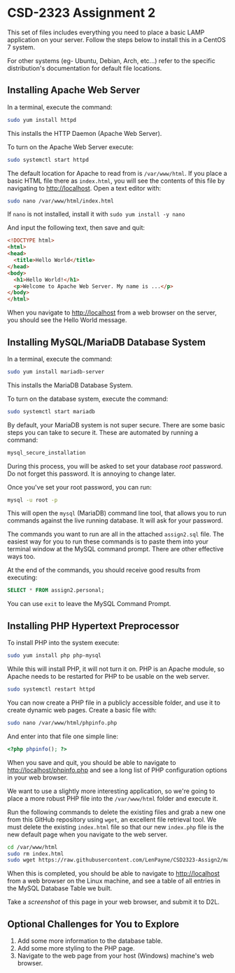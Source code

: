 # CSD-2323 Assignment 2

This set of files includes everything you need to place a basic LAMP application
on your server. Follow the steps below to install this in a CentOS 7 system.

For other systems (eg- Ubuntu, Debian, Arch, etc...) refer to the specific
distribution's documentation for default file locations.



## Installing Apache Web Server

In a terminal, execute the command:

```bash
sudo yum install httpd
```

This installs the HTTP Daemon (Apache Web Server).

To turn on the Apache Web Server execute:

```bash
sudo systemctl start httpd
```

The default location for Apache to read from is `/var/www/html`. If you place a
basic HTML file there as `index.html`, you will see the contents of this file
by navigating to [http://localhost](http://localhost). Open a text editor with:

```bash
sudo nano /var/www/html/index.html
```

If `nano` is not installed, install it with `sudo yum install -y nano`

And input the following text, then save and quit:

```html
<!DOCTYPE html>
<html>
<head>
  <title>Hello World</title>
</head>
<body>
  <h1>Hello World!</h1>
  <p>Welcome to Apache Web Server. My name is ...</p>
</body>
</html>
```

When you navigate to [http://localhost](http://localhost) from a web browser
on the server, you should see the Hello World message.



## Installing MySQL/MariaDB Database System

In a terminal, execute the command:

```bash
sudo yum install mariadb-server
```

This installs the MariaDB Database System.

To turn on the database system, execute the command:

```bash
sudo systemctl start mariadb
```

By default, your MariaDB system is not super secure. There are some basic steps
you can take to secure it. These are automated by running a command:

```bash
mysql_secure_installation
```

During this process, you will be asked to set your database *root* password. Do
not forget this password. It is annoying to change later.

Once you've set your root password, you can run:

```bash
mysql -u root -p
```

This will open the `mysql` (MariaDB) command line tool, that allows you to run
commands against the live running database. It will ask for your password.

The commands you want to run are all in the attached `assign2.sql` file. The
easiest way for you to run these commands is to paste them into your terminal
window at the MySQL command prompt. There are other effective ways too.

At the end of the commands, you should receive good results from executing:

```sql
SELECT * FROM assign2.personal;
```

You can use `exit` to leave the MySQL Command Prompt.



## Installing PHP Hypertext Preprocessor

To install PHP into the system execute:

```bash
sudo yum install php php-mysql
```

While this will install PHP, it will not turn it on. PHP is an Apache module,
so Apache needs to be restarted for PHP to be usable on the web server.

```bash
sudo systemctl restart httpd
```

You can now create a PHP file in a publicly accessible folder, and use it to
create dynamic web pages. Create a basic file with:

```bash
sudo nano /var/www/html/phpinfo.php
```

And enter into that file one simple line:

```php
<?php phpinfo(); ?>
```

When you save and quit, you should be able to navigate to
[http://localhost/phpinfo.php](http://localhost/phpinfo.php) and see a long list
of PHP configuration options in your web browser.

We want to use a slightly more interesting application, so we're going to place
a more robust PHP file into the `/var/www/html` folder and execute it.

Run the following commands to delete the existing files and grab a new one from
this GitHub repository using `wget`, an excellent file retrieval tool. We must
delete the existing `index.html` file so that our new `index.php` file is the
new default page when you navigate to the web server.

```bash
cd /var/www/html
sudo rm index.html
sudo wget https://raw.githubusercontent.com/LenPayne/CSD2323-Assign2/master/index.php
```

When this is completed, you should be able to navigate to [http://localhost](http://localhost)
from a web browser on the Linux machine, and see a table of all entries in the
MySQL Database Table we built.

Take a *screenshot* of this page in your web browser, and submit it to D2L.


## Optional Challenges for You to Explore

1. Add some more information to the database table.
2. Add some more styling to the PHP page.
3. Navigate to the web page from your host (Windows) machine's web browser.

